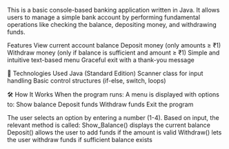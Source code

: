 This is a basic console-based banking application written in Java. It allows users to manage a simple bank account by performing fundamental operations like checking the balance, depositing money, and withdrawing funds.

Features
View current account balance
Deposit money (only amounts ≥ ₹1)
Withdraw money (only if balance is sufficient and amount ≥ ₹1)
Simple and intuitive text-based menu
Graceful exit with a thank-you message

🧱 Technologies Used
Java (Standard Edition)
Scanner class for input handling
Basic control structures (if-else, switch, loops)

🛠 How It Works
When the program runs:
A menu is displayed with options to:
Show balance
Deposit funds
Withdraw funds
Exit the program

The user selects an option by entering a number (1-4).
Based on input, the relevant method is called:
Show_Balance() displays the current balance
Deposit() allows the user to add funds if the amount is valid
Withdraw() lets the user withdraw funds if sufficient balance exists

